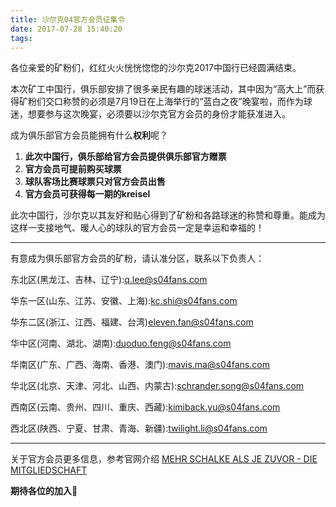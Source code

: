 ```yaml
---
title: 沙尔克04官方会员征集令
date: 2017-07-28 15:40:20
tags:
---
```


各位亲爱的矿粉们，红红火火恍恍惚惚的沙尔克2017中国行已经圆满结束。

本次矿工中国行，俱乐部安排了很多亲民有趣的球迷活动，其中因为“高大上”而获得矿粉们交口称赞的必须是7月19日在上海举行的“蓝白之夜”晚宴啦，而作为球迷，想要参与这次晚宴，必须要以沙尔克官方会员的身份才能获准进入。

成为俱乐部官方会员能拥有什么**权利**呢？

1. **此次中国行，俱乐部给官方会员提供俱乐部官方赠票**
2. **官方会员可提前购买球票**
3. **球队客场比赛球票只对官方会员出售**
4. **官方会员可获得每一期的kreisel**

此次中国行，沙尔克以其友好和贴心得到了矿粉和各路球迷的称赞和尊重。能成为这样一支接地气、暖人心的球队的官方会员一定是幸运和幸福的！

---
有意成为俱乐部官方会员的矿粉，请认准分区，联系以下负责人：

东北区(黑龙江、吉林、辽宁):<q.lee@s04fans.com>

华东一区(山东、江苏、安徽、上海):<kc.shi@s04fans.com>

华东二区(浙江、江西、福建、台湾)<eleven.fan@s04fans.com>

华中区(河南、湖北、湖南):<duoduo.feng@s04fans.com>

华南区(广东、广西、海南、香港、澳门):<mavis.ma@s04fans.com>

华北区(北京、天津、河北、山西、内蒙古):<schrander.song@s04fans.com>

西南区(云南、贵州、四川、重庆、西藏):<kimiback.yu@s04fans.com>

西北区(陕西、宁夏、甘肃、青海、新疆):<twilight.li@s04fans.com>

---
关于官方会员更多信息，参考官网介绍 [MEHR SCHALKE ALS JE ZUVOR - DIE MITGLIEDSCHAFT](http://www.schalke04.de/de/mitglieder/fans/mitgliedschaft/mitgliedschaft/page/8688--8688--.html)

**期待各位的加入💙**
